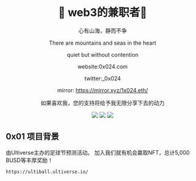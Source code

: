 <center>

# :face_with_thermometer: web3的兼职者:partying_face: 

</center>


<center>

心有山海，静而不争

There are mountains and seas in the heart 

quiet but without contention 


website:0x024.com

twitter:_0x024

mirror: https://mirror.xyz/1x024.eth/

如果喜欢我，您的支持将给予我无限分享下去的动力

   

![](https://img.shields.io/badge/website-0x024.com-lightgrey)
![](https://img.shields.io/badge/mirror-https%3A%2F%2Fmirror.xyz%2F1x024.eth%2F-lightgrey)
![](https://img.shields.io/badge/ERC--20-0x14bCa363445462082101164Eff599F83fbBEbab1%20-lightgrey)

</center>





## 0x01 项目背景
由Ultiverse主办的足球节预测活动。
加入我们就有机会赢取NFT，总计5,000 BUSD等丰厚奖励！

`https://ultiball.ultiverse.io/
`

































